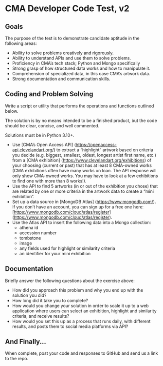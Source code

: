 # CMA Developer Code Test, v2

## Goals

The purpose of the test is to demonstrate candidate aptitude in the following areas:

* Ability to solve problems creatively and rigorously.
* Ability to understand APIs and use them to solve problems.
* Proficiency in CMA’s tech stack; Python and Mongo specifically
* Strong grasp of how structured data works and how to manipulate it.
* Comprehension of specialized data, in this case CMA’s artwork data.
* Strong documentation and communication skills.

## Coding and Problem Solving

Write a script or utility that performs the operations and functions outlined below.

The solution is by no means intended to be a finished product, but the code should be clear, concise, and well commented. 

Solutions must be in Python 3.10+.

* Use [CMA’s Open Access API] (https://openaccess-api.clevelandart.org/) to extract a “highlight” artwork based on criteria you decide (e.g. biggest, smallest, oldest, longest artist first name, etc.) from a [CMA exhibition] (https://www.clevelandart.org/exhibitions) of your choosing (current or past) that has at least 8 CMA-owned works (CMA exhibitions often have many works on loan. The API response will only show CMA-owned works. You may have to look at a few exhibitions to find one with more than 8 works!).  
* Use the API to find 5 artworks (in or out of the exhibition you chose) that are related by one or more criteria in the artwork data to create a “mini exhibition”. 
* Set up a data source in [MongoDB Atlas] (https://www.mongodb.com/). If you don’t have an account, you can sign up for a free one here: [https://www.mongodb.com/cloud/atlas/register] (https://www.mongodb.com/cloud/atlas/register). 
* Use the Atlas API to insert the following data into a Mongo collection:
  * athena id
  * accession number
  * tombstone
  * image
  * any fields used for highlight or similarity criteria
  * an identifier for your mini exhibition 

## Documentation

Briefly answer the following questions about the exercise above:

* How did you approach this problem and why you end up with the solution you did?
* How long did it take you to complete?
* How would you change your solution in order to scale it up to a web application where users can select an exhibition, highlight and similarity criteria, and receive results?
* How would you set this up as a process that runs daily, with different results, and posts them to social media platforms via API?

## And Finally...

When complete, post your code and responses to GitHub and send us a link to the repo.




